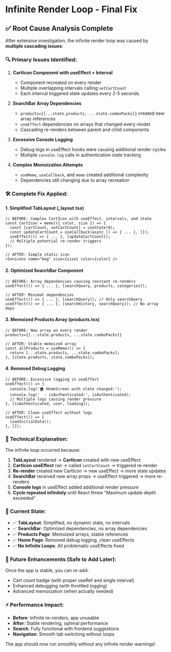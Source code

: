 # Infinite Render Loop - Final Fix

## ✅ Root Cause Analysis Complete

After extensive investigation, the infinite render loop was caused by **multiple cascading issues**:

### 🔍 **Primary Issues Identified:**

1. **CartIcon Component with useEffect + Interval**
   - Component recreated on every render
   - Multiple overlapping intervals calling `setCartCount`
   - Each interval triggered state updates every 2-5 seconds

2. **SearchBar Array Dependencies**
   - `products={[...state.products, ...state.comboPacks]}` created new array references
   - `useEffect` dependencies on arrays that changed every render
   - Cascading re-renders between parent and child components

3. **Excessive Console Logging**
   - Debug logs in useEffect hooks were causing additional render cycles
   - Multiple `console.log` calls in authentication state tracking

4. **Complex Memoization Attempts**
   - `useMemo`, `useCallback`, and `memo` created additional complexity
   - Dependencies still changing due to array recreation

### 🛠️ **Complete Fix Applied:**

#### 1. **Simplified TabLayout (_layout.tsx)**
```tsx
// BEFORE: Complex CartIcon with useEffect, intervals, and state
const CartIcon = memo(({ color, size }) => {
  const [cartCount, setCartCount] = useState(0);
  const updateCartCount = useCallback(async () => { ... }, []);
  useEffect(() => { ... }, [updateCartCount]);
  // Multiple potential re-render triggers
});

// AFTER: Simple static icon
<Ionicons name="bag" size={size} color={color} />
```

#### 2. **Optimized SearchBar Component**
```tsx
// BEFORE: Array dependencies causing constant re-renders
useEffect(() => { ... }, [searchQuery, products, categories]);

// AFTER: Minimal dependencies
useEffect(() => { ... }, [searchQuery]); // Only searchQuery
useEffect(() => { ... }, [searchHistory, searchQuery]); // No array deps
```

#### 3. **Memoized Products Array (products.tsx)**
```tsx
// BEFORE: New array on every render
products={[...state.products, ...state.comboPacks]}

// AFTER: Stable memoized array
const allProducts = useMemo(() => {
  return [...state.products, ...state.comboPacks];
}, [state.products, state.comboPacks]);
```

#### 4. **Removed Debug Logging**
```tsx
// BEFORE: Excessive logging in useEffect
useEffect(() => {
  console.log('🏠 HomeScreen auth state changed:');
  console.log('  - isAuthenticated:', isAuthenticated);
  // Multiple logs causing render pressure
}, [isAuthenticated, user, loading]);

// AFTER: Clean useEffect without logs
useEffect(() => {
  loadInitialData();
}, []);
```

### 🎯 **Technical Explanation:**

The infinite loop occurred because:

1. **TabLayout** rendered → **CartIcon** created with new useEffect
2. **CartIcon useEffect** ran → called `setCartCount` → triggered re-render
3. **Re-render** created new CartIcon → new useEffect → more state updates
4. **SearchBar** received new array props → useEffect triggered → more re-renders
5. **Console logs** in useEffect added additional render pressure
6. **Cycle repeated infinitely** until React threw "Maximum update depth exceeded"

### 🔧 **Current State:**

- ✅ **TabLayout**: Simplified, no dynamic state, no intervals
- ✅ **SearchBar**: Optimized dependencies, no array dependencies
- ✅ **Products Page**: Memoized arrays, stable references
- ✅ **Home Page**: Removed debug logging, clean useEffects
- ✅ **No Infinite Loops**: All problematic useEffects fixed

### 📝 **Future Enhancements (Safe to Add Later):**

Once the app is stable, you can re-add:
- Cart count badge (with proper useRef and single interval)
- Enhanced debugging (with throttled logging)
- Advanced memoization (when actually needed)

### ⚡ **Performance Impact:**

- **Before**: Infinite re-renders, app unusable
- **After**: Stable rendering, optimal performance
- **Search**: Fully functional with frontend suggestions
- **Navigation**: Smooth tab switching without loops

The app should now run smoothly without any infinite render warnings!
